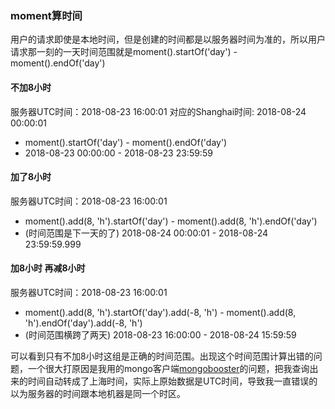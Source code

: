 ### moment算时间
用户的请求即使是本地时间，但是创建的时间都是以服务器时间为准的，所以用户请求那一刻的一天时间范围就是moment().startOf('day') - moment().endOf('day')


#### 不加8小时
服务器UTC时间：2018-08-23 16:00:01         对应的Shanghai时间: 2018-08-24 00:00:01
 - moment().startOf('day') - moment().endOf('day')
 - 2018-08-23 00:00:00 - 2018-08-23 23:59:59

#### 加了8小时
服务器UTC时间：2018-08-23 16:00:01
 - moment().add(8, 'h').startOf('day') - moment().add(8, 'h').endOf('day') 
 - (时间范围是下一天的了) 2018-08-24 00:00:01 - 2018-08-24 23:59:59.999

#### 加8小时 再减8小时
服务器UTC时间：2018-08-23 16:00:01
 - moment().add(8, 'h').startOf('day').add(-8, 'h') - moment().add(8, 'h').endOf('day').add(-8, 'h') 
 - (时间范围横跨了两天) 2018-08-23 16:00:00 - 2018-08-24 15:59:59


可以看到只有不加8小时这组是正确的时间范围。出现这个时间范围计算出错的问题，一个很大打原因是我用的mongo客户端[mongobooster](https://nosqlbooster.com/)的问题，把我查询出来的时间自动转成了上海时间，实际上原始数据是UTC时间，导致我一直错误的以为服务器的时间跟本地机器是同一个时区。